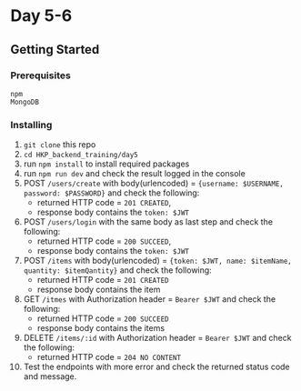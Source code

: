 # Day 5-6

## Getting Started

### Prerequisites
```
npm
MongoDB
```

### Installing
1. `git clone` this repo
2. `cd HKP_backend_training/day5`
3. run `npm install` to install required packages
8. run `npm run dev` and check the result logged in the console
9. POST `/users/create` with body(urlencoded) = `{username: $USERNAME, password: $PASSWORD}` and check the following:
    - returned HTTP code = `201 CREATED`,
    - response body contains the `token: $JWT` 
10. POST `/users/login` with the same body as last step and check the following:
    - returned HTTP code = `200 SUCCEED`,
    - response body contains the `token: $JWT` 
11. POST `/items` with body(urlencoded) = `{token: $JWT, name: $itemName, quantity: $itemQantity}` and check the following:
    - returned HTTP code = `201 CREATED`
    - response body contains the item
12. GET `/itmes` with Authorization header = `Bearer $JWT` and check the following:
    - returned HTTP code = `200 SUCCEED`
    - response body contains the items
13. DELETE `/items/:id` with Authorization header = `Bearer $JWT` and check the following:
    - returned HTTP code = `204 NO CONTENT`
14. Test the endpoints with more error and check the returned status code and message.
